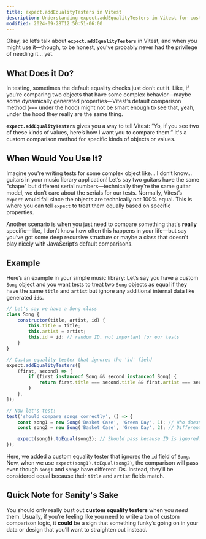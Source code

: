 ```yaml
---
title: expect.addEqualityTesters in Vitest
description: Understanding expect.addEqualityTesters in Vitest for custom comparisons.
modified: 2024-09-28T12:50:51-06:00
---
```


Okay, so let’s talk about **`expect.addEqualityTesters`** in Vitest, and when you might use it—though, to be honest, you've probably never had the privilege of needing it… yet.

## What Does it Do?

In testing, sometimes the default equality checks just don’t cut it. Like, if you’re comparing two objects that have some complex behavior—maybe some dynamically generated properties—Vitest’s default comparison method (`===` under the hood) might not be smart enough to see that, yeah, under the hood they really are the same thing.

**`expect.addEqualityTesters`** gives you a way to tell Vitest: “Yo, if you see two of these kinds of values, here’s how I want you to compare them.” It's a custom comparison method for specific kinds of objects or values.

## When Would You Use It?

Imagine you're writing tests for some complex object like… I don’t know… guitars in your music library application! Let’s say two guitars have the same "shape" but different serial numbers—technically they’re the same guitar model, we don’t care about the serials for our tests. Normally, Vitest’s `expect` would fail since the objects are technically not 100% equal. This is where you can tell `expect` to treat them equally based on specific properties.

Another scenario is when you just need to compare something that's **really** specific—like, I don’t know how often this happens in your life—but say you’ve got some deep recursive structure or maybe a class that doesn't play nicely with JavaScript’s default comparisons.

## Example

Here’s an example in your simple music library: Let’s say you have a custom `Song` object and you want tests to treat two `Song` objects as equal if they have the same `title` and `artist` but ignore any additional internal data like generated `id`s.

```javascript
// Let's say we have a Song class
class Song {
	constructor(title, artist, id) {
		this.title = title;
		this.artist = artist;
		this.id = id; // random ID, not important for our tests
	}
}

// Custom equality tester that ignores the 'id' field
expect.addEqualityTesters([
	(first, second) => {
		if (first instanceof Song && second instanceof Song) {
			return first.title === second.title && first.artist === second.artist;
		}
	},
]);

// Now let's test!
test('should compare songs correctly', () => {
	const song1 = new Song('Basket Case', 'Green Day', 1); // Who doesn't love this one?!
	const song2 = new Song('Basket Case', 'Green Day', 2); // Different ID, same song otherwise

	expect(song1).toEqual(song2); // Should pass because ID is ignored!
});
```

Here, we added a custom equality tester that ignores the `id` field of `Song`. Now, when we use `expect(song1).toEqual(song2)`, the comparison will pass even though `song1` and `song2` have different IDs. Instead, they’ll be considered equal because their `title` and `artist` fields match.

## Quick Note for Sanity's Sake

You should only really bust out **custom equality testers** when you *need* them. Usually, if you’re feeling like you need to write a ton of custom comparison logic, it **could** be a sign that something funky’s going on in your data or design that you’ll want to straighten out instead.
